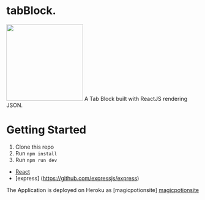 # tabBlock. 
<img style="text-align: center" height=200 alt="" src="https://cdna.artstation.com/p/assets/images/images/009/838/868/large/anna-emelyanova-bottle-3.jpg?1521148475"></img> A Tab Block built with ReactJS rendering JSON.
# Getting Started

1. Clone this repo
1. Run `npm install`
1. Run `npm run dev`


- <a href="https://github.com/facebook/react">React</a>
- [express] (https://github.com/expressjs/express)


The Application is deployed on Heroku as [magicpotionsite] <a href="https://magicpotionsite.herokuapp.com/">magicpotionsite</a>

